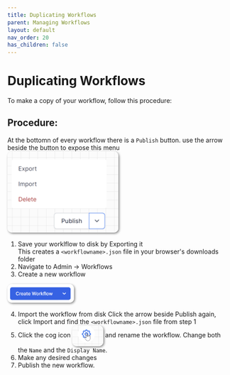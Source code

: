 ```yaml
---
title: Duplicating Workflows
parent: Managing Workflows
layout: default
nav_order: 20
has_children: false
---
```



# Duplicating Workflows

To make a copy of your workflow, follow this procedure:

## Procedure:  

At the bottomn of every workflow there is a `Publish` button.  use the arrow beside the button to expose this menu  
<img src="2024-07-11-13-09-11.png" alt="Import button graphic" style="width: 250px; height: auto; border-radius: 10px; box-shadow: 2px 2px 5px grey;" />
1. Save your worklflow to disk by Exporting it  
   This creates a `<workflowname>.json` file in your browser's downloads folder 
2. Navigate to Admin -> Workflows
3. Create a new workflow  
<img src="2024-07-11-12-59-23.png" alt="Import button graphic" style="width: 150px; height: auto; border-radius: 10px; box-shadow: 2px 2px 5px grey;" />
   
4. Import the workflow from disk
   Click the arrow beside Publish again, click Import and find the `<workflowname>.json` file from step 1
5. Click the cog icon <img src="2024-07-11-13-36-53.png" alt="Import button graphic" style="width: 70px; height: auto; border-radius: 10px; box-shadow: 2px 2px 5px grey; vertical-align: middle;" /> and rename the workflow.  Change both the `Name` and the `Display Name`.
6. Make any desired changes
7. Publish the new workflow.
